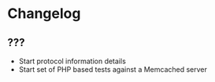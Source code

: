 # Changelog

## ???
- Start protocol information details
- Start set of PHP based tests against a Memcached server
